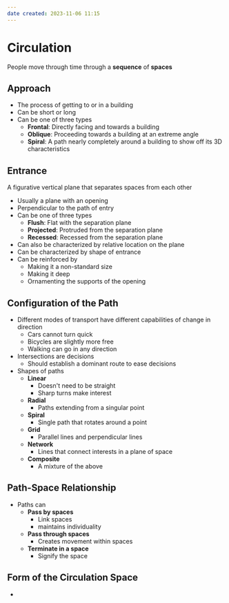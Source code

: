 ```yaml
---
date created: 2023-11-06 11:15
---
```


# Circulation

People move through time through a **sequence** of **spaces**

## Approach

- The process of getting to or in a building
- Can be short or long
- Can be one of three types
  - **Frontal**: Directly facing and towards a building
  - **Oblique**: Proceeding towards a building at an extreme angle
  - **Spiral**: A path nearly completely around a building to show off its 3D characteristics

## Entrance

A figurative vertical plane that separates spaces from each other

- Usually a plane with an opening
- Perpendicular to the path of entry
- Can be one of three types
  - **Flush**: Flat with the separation plane
  - **Projected**: Protruded from the separation plane
  - **Recessed**: Recessed from the separation plane
- Can also be characterized by relative location on the plane
- Can be characterized by shape of entrance
- Can be reinforced by
  - Making it a non-standard size
  - Making it deep
  - Ornamenting the supports of the opening

## Configuration of the Path

- Different modes of transport have different capabilities of change in direction
	- Cars cannot turn quick
	- Bicycles are slightly more free
	- Walking can go in any direction
- Intersections are decisions
	- Should establish a dominant route to ease decisions
- Shapes of paths
	- **Linear**
		- Doesn't need to be straight
		- Sharp turns make interest
	- **Radial**
		- Paths extending from a singular point
	- **Spiral**
		- Single path that rotates around a point
	- **Grid**
		- Parallel lines and perpendicular lines
	- **Network**
		- Lines that connect interests in a plane of space
	- **Composite**
		- A mixture of the above

## Path-Space Relationship

- Paths can
	- **Pass by spaces**
		- Link spaces
		- maintains individuality
	- **Pass through spaces**
		- Creates movement within spaces
	- **Terminate in a space**
		- Signify the space

## Form of the Circulation Space

- 
